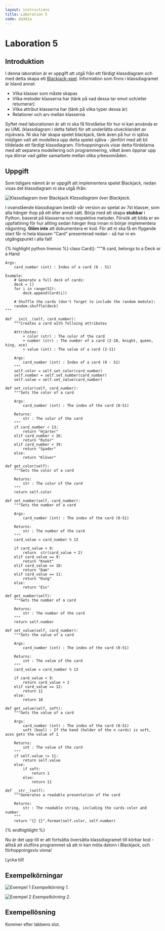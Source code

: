 ```yaml
---
layout: instructions
title: Laboration 5
code: da361a
---
```


# Laboration 5

## Introduktion

I denna laboration är er uppgift att utgå från ett färdigt klassdiagram och med detta skapa ett [Blackjack-spel](https://en.wikipedia.org/wiki/Blackjack). Information som finns i klassdiagramet är bland annat:

* Vilka klasser som måste skapas
* Vilka metoder klasserna har (tänk på vad dessa tar emot och/eller returnerar)
* Vilka attribut klasserna har (tänk på vilka typer dessa är)
* Relationer och arv mellan klasserna

Syftet med laborationen är att ni ska få förståelse för hur ni kan använda er av UML (klassdiagram i detta fallet) för att underlätta utvecklandet av mjukvara. Ni ska här skapa spelet blackjack, tänk även på hur ni själva möjligen valt att modellera upp detta spelet själva - jämfört med att bli tilldelade ett färdigt klassdiagram. Förhoppningsvis visar detta fördelarna med att separera modellering och programmering, vilket även öppnar upp nya dörrar vad gäller samarbete mellan olika yrkesområden.

## Uppgift

Som tidigare nämnt är er uppgift att implementera spelet Blackjack, nedan visas det klassdiagram ni ska utgå ifrån:

![Klassdiagram över Blackjack](/assets/img/da361a_labb3_class_diagram.png) _Klassdiagram över Blackjack._

I ovanstående klassdiagram består vår version av spelat av 7st klasser, som alla hänger ihop på ett eller annat sätt. Börja med att skapa **stubbar** i Python, baserat på klasserna och respektive metoder. Försök att bilda er en uppfattning för hur allting sedan hänger ihop innan ni börjar implementera någonting. **Glöm inte** att dokumentera er kod. För att ni ska få en flygande start får ni hela klassen "Card" presenterad nedan - så har ni en utgångspunkt i alla fall!

{% highlight python linenos %}
class Card():
    """A card, belongs to a Deck or a Hand

    Args:
        card_number (int) : Index of a card (0 - 51)

    Example:
        # Generate a full deck of cards:
        deck = []
        for i in range(52):
            deck.append(Card(i))

        # Shuffle the cards (don't forget to include the random module):
        random.shuffle(deck)
    """

    def __init__(self, card_number):
        """Creates a card with folloing attributes

        Attributes:
            + color (str) : The color of the card
            + number (str) : The number of a card (2-10, knight, queen, king, ace)
            + value (int) : The value of a card (2-11)

        Args:
            card_number (int) : Index of a card (0 - 51)
        """
        self.color = self.set_color(card_number)
        self.number = self.set_number(card_number)
        self.value = self.set_value(card_number)

    def set_color(self, card_number):
        """Sets the color of a card

        Args:
            card_number (int) : The index of the card (0-51)

        Returns:
            str : The color of the card
        """
        if card_number < 13:
            return "Hjärter"
        elif card_number < 26:
            return "Ruter"
        elif card_number < 39:
            return "Spader"
        else:
            return "Klöver"

    def get_color(self):
        """Gets the color of a card

        Returns:
            str : The color of the card
        """
        return self.color

    def set_number(self, card_number):
        """Sets the number of a card

        Args:
            card_number (int) : The index of the card (0-51)

        Returns:
            str : The number of the card
        """
        card_value = card_number % 13

        if card_value < 9:
            return  str(card_value + 2)
        elif card_value == 9:
            return "Knekt"
        elif card_value == 10:
            return "Dam"
        elif card_value == 11:
            return "Kung"
        else:
            return "Ess"

    def get_number(self):
        """Gets the number of a card

        Returns:
            str : The number of the card
        """
        return self.number

    def set_value(self, card_number):
        """Sets the value of a card

        Args:
            card_number (int) : The index of the card (0-51)

        Returns:
            int : The value of the card
        """
        card_value = card_number % 13

        if card_value < 9:
            return card_value + 2
        elif card_value == 12:
            return 11
        else:
            return 10

    def get_value(self, soft):
        """Gets the value of a card

        Args:
            card_number (int) : The index of the card (0-51)
            soft (bool) : If the hand (holder of the n cards) is soft, aces gets the value of 1

        Returns:
            int : The value of the card
        """
        if self.value != 11:
            return self.value
        else:
            if soft:
                return 1
            else:
                return 11

    def __str__(self):
        """Generates a readable presentation of the card

        Returns:
            str : The readable string, including the cards color and number
        """
        return "{} {}".format(self.color, self.number)
{% endhighlight %}

Nu är det upp till er att fortsätta översätta klassdiagramet till körbar kod - alltså att slutföra programmet så att ni kan möta datorn i Blackjack, och förhoppningsvis vinna!

Lycka till!

## Exempelkörningar

![Exempel 1](/assets/img/python_blackjack_example_1.png) _Exempelkörning 1._

![Exempel 2](/assets/img/python_blackjack_example_2.png) _Exempelkörning 2._

## Exempellösning

Kommer efter labbens slut.

<!--
[Exempellölsning till labben hittar ni här](/assets/zip/blackjack.zip)
-->